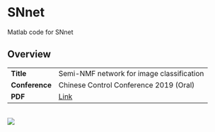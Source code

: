 # SNnet
Matlab code for SNnet

## Overview

|  | |
| --- | --- |
| **Title** | Semi-NMF network for image classification |
| **Conference** | Chinese Control Conference 2019 (Oral) | 
| **PDF** | [Link](https://github.com/libertyhhn/SNnet) |
<br>
<img src="../images/SemiNMFnet.png">
